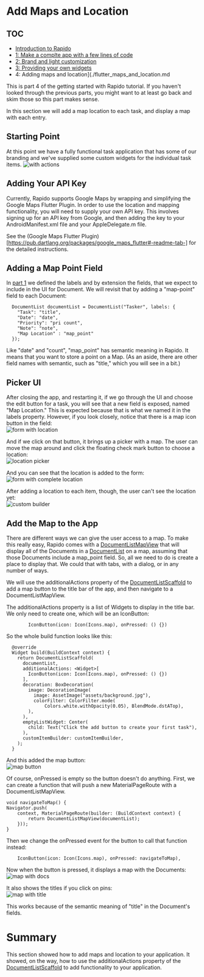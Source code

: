 # Add Maps and Location
## TOC
 * [Introduction to Rapido](./introduction.md)
 * [1: Make a complte app with a few lines of code](./flutter_app_in_few_lines.md)
 * [2: Brand and light customization](./customize_flutter_app.md)
 * [3: Providing your own widgets](./custom_flutter_widgets.md)
 * 4: Adding maps and location](./flutter_maps_and_location.md

This is part 4 of the getting started with Rapido tutorial. If you haven't looked through the previous parts, you might want to at least go back and skim those so this part makes sense.

In this section we will add a map location to each task, and display a map with each entry.

## Starting Point
At this point we have a fully functional task application that has some of our branding and we've supplied some custom widgets for the individual task items. 
![with actions](../assets/custom-builder-5.png)

## Adding Your API Key
Currently, Rapido supports Google Maps by wrapping and simplifying the Google Maps Flutter Plugin. In order to use the location and mapping functionality, you will need to supply your own API key. This involves signing up for an API key from Google, and then adding the key to your AndroidManifest.xml file and your AppleDelegate.m file.

See the (Google Maps Flutter Plugin)[https://pub.dartlang.org/packages/google_maps_flutter#-readme-tab-] for the detailed instructions. 

## Adding a Map Point Field
In [part 1](flutter_app_in_few_lines.md) we defined the labels and by extension the fields, that we expect to include in the UI for Document. We will revisit that by adding a "map-point" field to each Document:
```
  DocumentList documentList = DocumentList("Tasker", labels: {
    "Task": "title",
    "Date": "date",
    "Priority": "pri count",
    "Note": "note",
    "Map Location" : "map_point"
  });
```
Like "date" and "count", "map_point" has semantic meaning in Rapido. It means that you want to store a point on a Map. (As an aside, there are other field names with semantic, such as "title," which you will see in a bit.)

## Picker UI
After closing the app, and restarting it, if we go through the UI and choose the edit button for a task, you will see that a new field is exposed, named "Map Location." This is expected because that is what we named it in the labels property. However, if you look closely, notice that there is a map icon button in the field:  
![form with location](../assets/form-with-location.png)

And if we click on that button, it brings up a picker with a map. The user can move the map around and click the floating check mark button to choose a location:  
![location picker](../assets/location-picker.png)

And you can see that the location is added to the form:  
![form with complete location](../assets/form-with-complete-location.png)

After adding a location to each item, though, the user can't see the location yet:  
![custom builder](../assets/custom-builder-6.png)

## Add the Map to the App
There are different ways we can give the user access to a map. To make this really easy, Rapido comes with a [DocumentListMapView](https://pub.dartlang.org/documentation/rapido/latest/documents/DocumentListMapView-class.html) that will display all of the Documents in a [DocumentList](https://pub.dartlang.org/documentation/rapido/latest/documents/DocumentList-class.html) on a map, assuming that those Documents include a map_point field. So, all we need to do is create a place to display that. We could that with tabs, with a dialog, or in any number of ways. 

We will use the additionalActions property of the [DocumentListScaffold](https://pub.dartlang.org/documentation/rapido/latest/documents/DocumentListScaffold-class.html) to add a map button to the title bar of the app, and then navigate to a DocumentListMapView.

The additionalActions property is a list of Widgets to display in the title bar. We only need to create one, which will be an IconButton:  
```
        IconButton(icon: Icon(Icons.map), onPressed: () {})
```
So the whole build function looks like this:  
```
  @override
  Widget build(BuildContext context) {
    return DocumentListScaffold(
      documentList,
      additionalActions: <Widget>[
        IconButton(icon: Icon(Icons.map), onPressed: () {})
      ],
      decoration: BoxDecoration(
        image: DecorationImage(
          image: AssetImage("assets/background.jpg"),
          colorFilter: ColorFilter.mode(
              Colors.white.withOpacity(0.05), BlendMode.dstATop),
        ),
      ),
      emptyListWidget: Center(
        child: Text("Click the add button to create your first task"),
      ),
      customItemBuilder: customItemBuilder,
    );
  }
```
And this added the map button:  
![map button](../assets/map-button.png)

Of course, onPressed is empty so the button doesn't do anything. First, we can create a function that will push a new MaterialPageRoute with a DocumentListMapView.
```
void navigateToMap() {
Navigator.push(
    context, MaterialPageRoute(builder: (BuildContext context) {
        return DocumentListMapView(documentList);
    }));
}
```
Then we change the onPressed event for the button to call that function instead:
```
    IconButton(icon: Icon(Icons.map), onPressed: navigateToMap),
```
Now when the button is pressed, it displays a map with the Documents:  
![map with docs](../assets/map-with-docs.png)

It also shows the titles if you click on pins:  
![map with title](../assets/map-with-title.png)

This works because of the semantic meaning of "title" in the Document's fields.

# Summary
This section showed how to add maps and location to your application. It showed, on the way, how to use the additionalActions property of the [DocumentListScaffold](https://pub.dartlang.org/documentation/rapido/latest/documents/DocumentListScaffold-class.html) to add functionality to your application.


